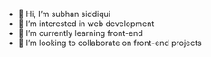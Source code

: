 - 👋 Hi, I’m subhan siddiqui
- 👀 I’m interested in web development
- 🌱 I’m currently learning front-end
- 💞️ I’m looking to collaborate on front-end projects

<!---
subhan-siddiqui0011/subhan-siddiqui0011 is a ✨ special ✨ repository because its `README.md` (this file) appears on your GitHub profile.
You can click the Preview link to take a look at your changes.
--->
